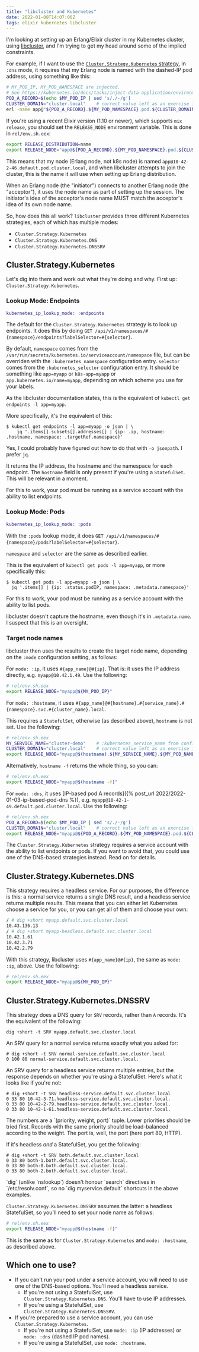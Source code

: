 ```yaml
---
title: "libcluster and Kubernetes"
date: 2022-01-08T14:07:00Z
tags: elixir kubernetes libcluster
---
```


I'm looking at setting up an Erlang/Elixir cluster in my Kubernetes cluster, using
[libcluster](https://github.com/bitwalker/libcluster), and I'm trying to get my head around some of the implied
constraints.

For example, if I want to use the [`Cluster.Strategy.Kubernetes` strategy](https://hexdocs.pm/libcluster/Cluster.Strategy.Kubernetes.html),
in `:dns` mode, it requires that my Erlang node is named with the dashed-IP pod address, using something like this:

```bash
# MY_POD_IP, MY_POD_NAMESPACE are injected.
# See https://kubernetes.io/docs/tasks/inject-data-application/environment-variable-expose-pod-information/
POD_A_RECORD=$(echo $MY_POD_IP | sed 's/./-/g')
CLUSTER_DOMAIN="cluster.local"    # correct value left as an exercise for the reader.
erl -name app@"${POD_A_RECORD}.${MY_POD_NAMESPACE}.pod.${CLUSTER_DOMAIN}"
```

If you're using a recent Elixir version (1.10 or newer), which supports `mix release`, you should set the `RELEASE_NODE` environment variable. This is done in `rel/env.sh.eex`:

```bash
export RELEASE_DISTRIBUTION=name
export RELEASE_NODE="app@${POD_A_RECORD}.${MY_POD_NAMESPACE}.pod.${CLUSTER_DOMAIN}"
```

This means that my node (Erlang node, not k8s node) is named `app@10-42-2-46.default.pod.cluster.local`, and when
libcluster attempts to join the cluster, this is the name it will use when setting up Erlang distribution.

<div class="callout callout-info" markdown="span">
When an Erlang node (the "initiator") connects to another Erlang node (the "acceptor"), it uses the node name as
part of setting up the session. The initiator's idea of the acceptor's node name MUST match the acceptor's idea of its own node name.
</div>

So, how does this all work? `libcluster` provides three different Kubernetes strategies, each of which has multiple modes:

- `Cluster.Strategy.Kubernetes`
- `Cluster.Strategy.Kubernetes.DNS`
- `Cluster.Strategy.Kubernetes.DNSSRV`

## Cluster.Strategy.Kubernetes

Let's dig into them and work out what they're doing and why. First up: `Cluster.Strategy.Kubernetes`.

### Lookup Mode: Endpoints

```elixir
kubernetes_ip_lookup_mode: :endpoints
```

The default for the `Cluster.Strategy.Kubernetes` strategy is to look up endpoints. It does this by doing `GET /api/v1/namespaces/#{namespace}/endpoints?labelSelector=#{selector}`.

By default, `namespace` comes from the `/var/run/secrets/kubernetes.io/serviceaccount/namespace` file, but can be
overriden with the `:kubernetes_namespace` configuration entry. `selector` comes from the `:kubernetes_selector`
configuration entry. It should be something like `app=myapp` or `k8s-app=myapp` or `app.kubernetes.io/name=myapp`,
depending on which scheme you use for your labels.

As the libcluster documentation states, this is the equivalent of `kubectl get endpoints -l app=myapp`.

More specifically, it's the equivalent of this:

```
$ kubectl get endpoints -l app=myapp -o json | \
    jq '.items[].subsets[].addresses[] | {ip: .ip, hostname: .hostname, namespace: .targetRef.namespace}'
```

Yes, I could probably have figured out how to do that with `-o jsonpath`. I prefer `jq`.

It returns the IP address, the hostname and the namespace for each endpoint. The `hostname` field is only present if
you're using a `StatefulSet`. This will be relevant in a moment.

For this to work, your pod must be running as a service account with the ability to list endpoints.

### Lookup Mode: Pods


```elixir
kubernetes_ip_lookup_mode: :pods
```

With the `:pods` lookup mode, it does `GET /api/v1/namespaces/#{namespace}/pods?labelSelector=#{selector}`.

`namespace` and `selector` are the same as described earlier.

This is the equivalent of `kubectl get pods -l app=myapp`, or more specifically this:

```
$ kubectl get pods -l app=myapp -o json | \
  jq '.items[] | {ip: .status.podIP, namespace: .metadata.namespace}'
```

For this to work, your pod must be running as a service account with the ability to list pods.

libcluster doesn't capture the hostname, even though it's in `.metadata.name`. I suspect that this is an oversight.

### Target node names

libcluster then uses the results to create the target node name, depending on the `:mode` configuration setting, as
follows:

For `mode: :ip`, it uses `#{app_name}@#{ip}`. That is: it uses the IP address directly, e.g. `myapp@10.42.1.49`. Use the
following:

```bash
# rel/env.sh.eex
export RELEASE_NODE="myapp@${MY_POD_IP}"
```

For `mode: :hostname`, it uses `#{app_name}@#{hostname}.#{service_name}.#{namespace}.svc.#{cluster_name}.local`.

This requires a `StatefulSet`, otherwise (as described above), `hostname` is not set. Use the following:

```bash
# rel/env.sh.eex
MY_SERVICE_NAME="cluster-demo"    # :kubernetes_service_name from config, must match Service name.
CLUSTER_DOMAIN="cluster.local"    # correct value left as an exercise for the reader.
export RELEASE_NODE="myapp@$(hostname).${MY_SERVICE_NAME}.${MY_POD_NAMESPACE}.pod.${CLUSTER_DOMAIN}"
```

Alternatively, `hostname -f` returns the whole thing, so you can:

```bash
# rel/env.sh.eex
export RELEASE_NODE="myapp@$(hostname -f)"
```

For `mode: :dns`, it uses [IP-based pod A records]({% post_url 2022/2022-01-03-ip-based-pod-dns %}), e.g. `myapp@10-42-1-49.default.pod.cluster.local`. Use the following:

```bash
# rel/env.sh.eex
POD_A_RECORD=$(echo $MY_POD_IP | sed 's/./-/g')
CLUSTER_DOMAIN="cluster.local"    # correct value left as an exercise for the reader.
export RELEASE_NODE="myapp@${POD_A_RECORD}.${MY_POD_NAMESPACE}.pod.${CLUSTER_DOMAIN}"
```

The `Cluster.Strategy.Kubernetes` strategy requires a service account with the ability to list endpoints or pods. If you
want to avoid that, you could use one of the DNS-based strategies instead. Read on for details.

## Cluster.Strategy.Kubernetes.DNS

This strategy requires a headless service. For our purposes, the difference is this: a normal service returns a single DNS result,
and a headless service returns multiple results. This means that you can either let Kubernetes choose a service for you,
or you can get all of them and choose your own:

```bash
/ # dig +short myapp.default.svc.cluster.local
10.43.136.13
/ # dig +short myapp-headless.default.svc.cluster.local
10.42.1.61
10.42.3.71
10.42.2.79
```

With this strategy, libcluster uses `#{app_name}@#{ip}`, the same as `mode: :ip`, above. Use the following:

```bash
# rel/env.sh.eex
export RELEASE_NODE="myapp@${MY_POD_IP}"
```

## Cluster.Strategy.Kubernetes.DNSSRV

This strategy does a DNS query for `SRV` records, rather than `A` records. It's the equivalent of the following:

```
dig +short -t SRV myapp.default.svc.cluster.local
```

An SRV query for a normal service returns exactly what you asked for:

```
# dig +short -t SRV normal-service.default.svc.cluster.local
0 100 80 normal-service.default.svc.cluster.local.
```

An SRV query for a headless service returns multiple entries, but the response depends on whether you're using a StatefulSet. Here's what it looks like if you're not:

```
# dig +short -t SRV headless-service.default.svc.cluster.local
0 33 80 10-42-3-71.headless-service.default.svc.cluster.local.
0 33 80 10-42-2-79.headless-service.default.svc.cluster.local.
0 33 80 10-42-1-61.headless-service.default.svc.cluster.local.
```

<div class="callout callout-info" markdown="span">
The numbers are a `(priority, weight, port)` tuple. Lower priorities should be tried first. Records with the same priority should be load-balanced according to the weight. The port is, well, the port (here port 80, HTTP).
</div>

If it's headless _and_ a StatefulSet, you get the following:

```
# dig +short -t SRV both.default.svc.cluster.local
0 33 80 both-1.both.default.svc.cluster.local.
0 33 80 both-0.both.default.svc.cluster.local.
0 33 80 both-2.both.default.svc.cluster.local.
```

<div class="callout callout-info" markdown="span">
`dig` (unlike `nslookup`) doesn't honour `search` directives in `/etc/resolv.conf`, so no `dig myservice.default` shortcuts in the above examples.
</div>

`Cluster.Strategy.Kubernetes.DNSSRV` assumes the latter: a headless StatefulSet, so you'll need to set your node name as follows:

```bash
# rel/env.sh.eex
export RELEASE_NODE="myapp@$(hostname -f)"
```

This is the same as for `Cluster.Strategy.Kubernetes` and `mode: :hostname`, as described above.

## Which one to use?

- If you can't run your pod under a service account, you will need to use one of the DNS-based options. You'll need a headless service.
  - If you're not using a StatefulSet, use `Cluster.Strategy.Kubernetes.DNS`. You'll have to use IP addresses.
  - If you're using a StatefulSet, use `Cluster.Strategy.Kubernetes.DNSSRV`.
- If you're prepared to use a service account, you can use `Cluster.Strategy.Kubernetes`.
  - If you're not using a StatefulSet, use `mode: :ip` (IP addresses) or `mode: :dns` (dashed IP pod names).
  - If you're using a StatefulSet, use `mode: :hostname`.
